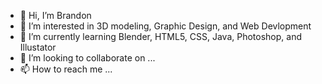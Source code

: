 - 👋 Hi, I’m Brandon
- 👀 I’m interested in 3D modeling, Graphic Design, and Web Devlopment
- 🌱 I’m currently learning Blender, HTML5, CSS, Java, Photoshop, and Illustator
- 💞️ I’m looking to collaborate on ...
- 📫 How to reach me ...

<!---
BuckDenver/BuckDenver is a ✨ special ✨ repository because its `README.md` (this file) appears on your GitHub profile.
You can click the Preview link to take a look at your changes.
--->
